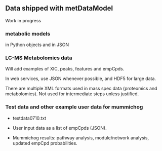 ## Data shipped with metDataModel

Work in progress

### metabolic models

in Python objects 
and in JSON

### LC-MS Metabolomics data

Will add examples of XIC, peaks, features and empCpds.

In web services, use JSON whenever possible, and 
HDF5 for large data. 

There are multiple XML formats used in mass spec data (proteomics and metabolomics). Not used for intermediate steps unless justified.

### Test data and other example user data for mummichog

- testdata0710.txt

- User input data as a list of empCpds (JSON).

- Mummichog results: pathway analysis, module/network analysis, updated empCpd probabilities.
